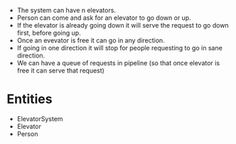 - The system can have n elevators. 
- Person can come and ask for an elevator to go down or up. 
- If the elevator is already going down it will serve the request to go down first, before going up. 
- Once an evevator is free it can go in any direction. 
- If going in one direction it will stop for people requesting to go in sane direction. 
- We can have a queue of requests in pipeline (so that once elevator is free it can serve that request)

# Entities
- ElevatorSystem
- Elevator
- Person


